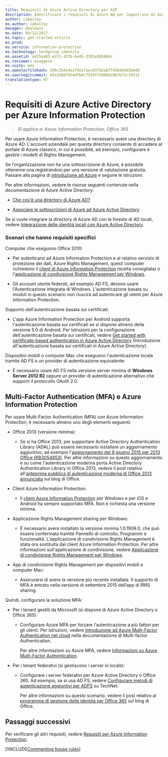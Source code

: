```yaml
---
title: Requisiti di Azure Active Directory per AIP
description: Identificare i requisiti di Azure AD per l&quot;uso di Azure Information Protection, in modo che gli utenti possano essere autenticati.
author: cabailey
ms.author: cabailey
manager: mbaldwin
ms.date: 04/12/2017
ms.topic: get-started-article
ms.prod: 
ms.service: information-protection
ms.technology: techgroup-identity
ms.assetid: ed25aa83-e272-437b-b445-3f01e985860c
ms.reviewer: esaggese
ms.suite: ems
ms.openlocfilehash: 29bc3b414a1fde17aec03702a87f4364b565b848
ms.sourcegitcommit: 65e2d607954dfb6c7529ff200602887b71c39312
translationtype: HT
---
```

# <a name="azure-active-directory-requirements-for-azure-information-protection"></a>Requisiti di Azure Active Directory per Azure Information Protection

>*Si applica a: Azure Information Protection, Office 365*

Per usare Azure Information Protection, è necessario avere una directory di Azure AD. L'account aziendale per questa directory consente di accedere al portale di Azure classico, in cui è possibile, ad esempio, configurare e gestire i modelli di Rights Management.

Se l'organizzazione non ha una sottoscrizione di Azure, è possibile ottenerne una registrandosi per una versione di valutazione gratuita. Passare alla pagina di [introduzione ad Azure](https://account.windowsazure.com/organization) e seguire le istruzioni.

Per altre informazioni, vedere le risorse seguenti contenute nella documentazione di Azure Active Directory:

-   [Che cos'è una directory di Azure AD?](/active-directory/active-directory-whatis)

-   [Associare le sottoscrizioni di Azure ad Azure Active Directory](/active-directory/active-directory-how-subscriptions-associated-directory)

Se si vuole integrare la directory di Azure AD con le foreste di AD locali, vedere [Integrazione delle identità locali con Azure Active Directory](/active-directory/active-directory-aadconnect).

### <a name="scenarios-that-have-specific-requirements"></a>Scenari che hanno requisiti specifici 

Computer che eseguono Office 2010: 

- Per autenticarsi ad Azure Information Protection e al relativo servizio di protezione dei dati, Azure Rights Management, questi computer richiedono il [client di Azure Information Protection](../rms-client/aip-client.md) (scelta consigliata) o l'[applicazione di condivisione Rights Management per Windows](../rms-client/sharing-app-windows.md).

- Gli account utente federati, ad esempio AD FS, devono usare l'Autenticazione integrata di Windows. L'autenticazione basata su moduli in questo scenario non riuscirà ad autenticare gli utenti per Azure Information Protection.

Supporto dell'autenticazione basata sui certificati:

- L'app Azure Information Protection per Android supporta l'autenticazione basata sui certificati se si dispone almeno della versione 5.0 di Android. Per istruzioni per la configurazione dell'autenticazione basata sui certificati, vedere [Get started with certificate-based authentication in Azure Active Directory](/azure/active-directory/active-directory-certificate-based-authentication-get-started) (Introduzione all'autenticazione basata sui certificati in Azure Active Directory).

Dispositivi mobili o computer Mac che eseguono l'autenticazione locale tramite AD FS o un provider di autenticazione equivalente:

- È necessario usare AD FS nella versione server minima di **Windows Server 2012 R2** oppure un provider di autenticazione alternativo che supporti il protocollo OAuth 2.0.

## <a name="multi-factor-authentication-mfa-and-azure-information-protection"></a>Multi-Factor Authentication (MFA) e Azure Information Protection
Per usare Multi-Factor Authentication (MFA) con Azure Information Protection, è necessario almeno uno degli elementi seguenti:

-   Office 2013 (versione minima):

    -   Se si ha Office 2013, per supportare Active Directory Authentication Library (ADAL) può essere necessario installare un aggiornamento aggiuntivo, ad esempio l'[aggiornamento del 9 giugno 2015 per 2013 Office (KB3054853)](https://support.microsoft.com/kb/3054853). Per altre informazioni su questo aggiornamento e su come l'autenticazione moderna porta Active Directory Authentication Library in Office 2013, vedere il post relativo all'[anteprima pubblica di autenticazione moderna di Office 2013 annunciata](https://blogs.office.com/2015/03/23/office-2013-modern-authentication-public-preview-announced/) sul blog di Office.

- Client Azure Information Protection:

    - Il [client Azure Information Protection](../rms-client/aip-client.md) per Windows e per iOS e Android ha sempre supportato MFA. Non è richiesta una versione minima. 

-   Applicazione Rights Management sharing per Windows:

    -   È necessario avere installato la versione minima 1.0.1908.0, che può essere confermata tramite Pannello di controllo, Programmi e funzionalità. L'applicazione di condivisione Rights Management è stata ora sostituita dal client Azure Information Protection. Per altre informazioni sull'applicazione di condivisione, vedere [Applicazione di condivisione Rights Management per Windows](../rms-client/sharing-app-windows.md).

-   App di condivisione Rights Management per dispositivi mobili e computer Mac:

    -   Assicurarsi di avere la versione più recente installata. Il supporto di MFA è entrato nella versione di settembre 2015 dell’app di RMS sharing.

Quindi, configurare la soluzione MFA:

-   Per i tenant gestiti da Microsoft (si dispone di Azure Active Directory o Office 365):

    -   Configurare Azure MFA per forzare l'autenticazione a più fattori per gli utenti. Per istruzioni, vedere [Introduzione ad Azure Multi-Factor Authentication nel cloud](/multi-factor-authentication/multi-factor-authentication-get-started-cloud) nella documentazione di Multi-factor Authentication.

        Per altre informazioni su Azure MFA, vedere [Informazioni su Azure Multi-Factor Authentication](/multi-factor-authentication/multi-factor-authentication).

-   Per i tenant federativi (si gestiscono i server in locale):

    -   Configurare i server federativi per Azure Active Directory o Office 365. Ad esempio, se si usa AD FS, vedere [Configurare metodi di autenticazione aggiuntivi per ADFS](https://technet.microsoft.com/library/dn758113.aspx) su TechNet.

        Per altre informazioni su questo scenario, vedere il post relativo al [programma di gestione delle identità per Office 365](https://blogs.office.com/2014/01/30/the-works-with-office-365-identity-program-now-streamlined/) sul blog di Office.

## <a name="next-steps"></a>Passaggi successivi
Per verificare gli altri requisiti, vedere [Requisiti per Azure Information Protection](requirements-azure-rms.md).

[!INCLUDE[Commenting house rules](../includes/houserules.md)]
